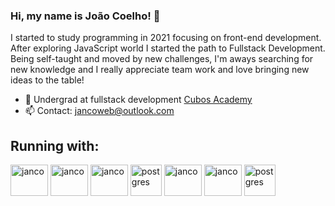 ### Hi, my name is João Coelho! 👋
 I started to study programming in 2021 focusing on front-end development. After exploring JavaScript world I started the path to Fullstack Development. Being self-taught and moved by new challenges, I'm aways searching for new knowledge and I really appreciate team work and love bringing new ideas to the table!
 
- 📌 Undergrad at fullstack development [Cubos Academy](https://github.com/cubos-academy)
- 📫 Contact: jancoweb@outlook.com
<!-- <div>
  <a href="https://github.com/jancoweb">
  <img height="180em" src="https://github-readme-stats.vercel.app/api/top-langs/?username=jancoweb&layout=compact&langs_count=7&theme=chartreuse-dark"/>
</div> -->

##

<div style='display: inline_block'>
<h2>Running with:</h2>
<img align='center' alt='janco' height='50' width='60' src="https://cdn.jsdelivr.net/gh/devicons/devicon/icons/html5/html5-original-wordmark.svg" />
<img align='center' alt='janco' height='50' width='60' src="https://cdn.jsdelivr.net/gh/devicons/devicon/icons/css3/css3-original-wordmark.svg" />
<img align='center' alt='janco' height='50' width='60' src="https://cdn.jsdelivr.net/gh/devicons/devicon/icons/javascript/javascript-original.svg" />
<img align='center' alt='postgres' height='50 width='60' src="https://cdn.jsdelivr.net/gh/devicons/devicon/icons/typescript/typescript-original.svg" />
<img align='center' alt='janco' height='50' width='60' src="https://cdn.jsdelivr.net/gh/devicons/devicon/icons/react/react-original-wordmark.svg" />
<img align='center' alt='janco' height='50' width='60' src="https://cdn.jsdelivr.net/gh/devicons/devicon/icons/nodejs/nodejs-original-wordmark.svg" />
<img align='center' alt='postgres' height='50 width='60' src="https://cdn.jsdelivr.net/npm/simple-icons@3.13.0/icons/postgresql.svg"/>

</div>      
